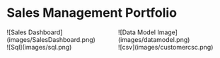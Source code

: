 # Sales Management Portfolio

<div style="float: left; width: 50%;">
  ![Sales Dashboard](images/SalesDashboard.png)
</div>

<div style="float: left; width: 50%;">
  ![Data Model Image](images/datamodel.png)
</div>

<div style="clear: both;"></div>

<div style="float: left; width: 50%;">
  ![Sql](images/sql.png)
</div>

<div style="float: left; width: 50%;">
  ![csv](images/customercsc.png)
</div>
